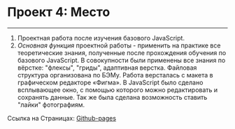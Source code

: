 # Проект 4: Место
------

 1. Проектная работа после изучения базового JavaScript. 
 2. *Основная функция* проектной работы - применить на практике все теоретические знания, полученные после прохождения обучения по базового JavaScript. В совокупности были применены все знания по вёрстке: "флексы", "гриды", адаптивная верстка. Файловая структура организована по БЭМу. Работа версталась с макета в графическом редакторе «Фигма». В JavaScript было сделано всплывающее окно, с помощью которого можно редактировать и сохранять данные. Так же была сделана возможность ставить "лайки" фотографиям.

Ссылка на Страницах: [Github-pages](https://ulist2020.github.io/mesto/index.html)